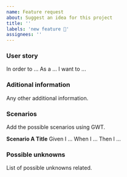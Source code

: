 ```yaml
---
name: Feature request
about: Suggest an idea for this project
title: ''
labels: 'new feature 🌟'
assignees: ''
---
```


### User story

In order to ...
As a ...
I want to ...

### Aditional information

Any other additional information.

### Scenarios

Add the possible scenarios using GWT.

**Scenario A Title**
Given I ...
When I ...
Then I ...

### Possible unknowns

List of possible unknowns related.
